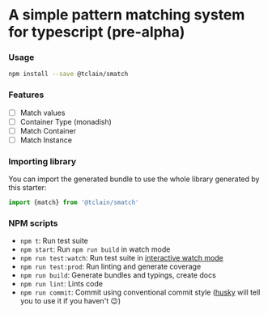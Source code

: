 # A simple pattern matching system for typescript (pre-alpha)

### Usage

```bash
npm install --save @tclain/smatch
```


### Features

- [ ] Match values
- [ ] Container Type (monadish)
- [ ] Match Container
- [ ] Match Instance

### Importing library

You can import the generated bundle to use the whole library generated by this starter:

```javascript
import {match} from '@tclain/smatch'
```

### NPM scripts

 - `npm t`: Run test suite
 - `npm start`: Run `npm run build` in watch mode
 - `npm run test:watch`: Run test suite in [interactive watch mode](http://facebook.github.io/jest/docs/cli.html#watch)
 - `npm run test:prod`: Run linting and generate coverage
 - `npm run build`: Generate bundles and typings, create docs
 - `npm run lint`: Lints code
 - `npm run commit`: Commit using conventional commit style ([husky](https://github.com/typicode/husky) will tell you to use it if you haven't :wink:)

